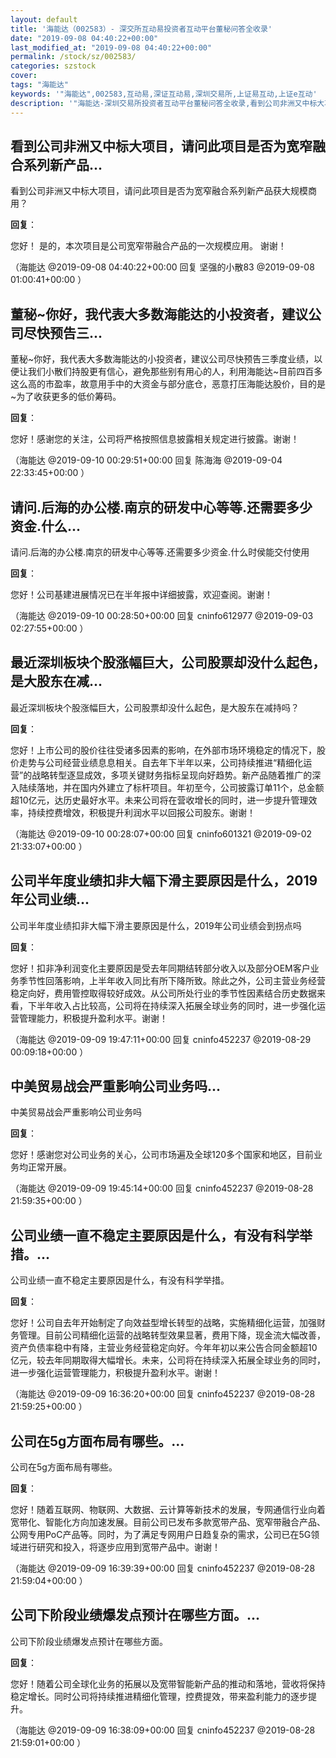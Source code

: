 ```yaml
---
layout: default
title: '海能达（002583）- 深交所互动易投资者互动平台董秘问答全收录'
date: "2019-09-08 04:40:22+00:00"
last_modified_at: "2019-09-08 04:40:22+00:00"
permalink: /stock/sz/002583/
categories: szstock
cover: 
tags: "海能达"
keywords: '"海能达",002583,互动易,深证互动易,深圳交易所,上证易互动,上证e互动'
description: '"海能达-深圳交易所投资者互动平台董秘问答全收录,看到公司非洲又中标大项目，请问此项目是否为宽窄融合系列新产品获大规模商用？"'
---
```


## 看到公司非洲又中标大项目，请问此项目是否为宽窄融合系列新产品...

看到公司非洲又中标大项目，请问此项目是否为宽窄融合系列新产品获大规模商用？

**回复**：

您好！
    是的，本次项目是公司宽窄带融合产品的一次规模应用。
    谢谢！ 

（海能达  @2019-09-08 04:40:22+00:00 回复 坚强的小散83  @2019-09-08 01:00:41+00:00 ）

## 董秘~你好，我代表大多数海能达的小投资者，建议公司尽快预告三...

董秘~你好，我代表大多数海能达的小投资者，建议公司尽快预告三季度业绩，以便让我们小散们持股更有信心，避免那些别有用心的人，利用海能达~目前四百多这么高的市盈率，故意用手中的大资金与部分底仓，恶意打压海能达股价，目的是~为了收获更多的低价筹码。

**回复**：

您好！感谢您的关注，公司将严格按照信息披露相关规定进行披露。谢谢！ 

（海能达  @2019-09-10 00:29:51+00:00 回复 陈海海  @2019-09-04 22:33:45+00:00 ）

## 请问.后海的办公楼.南京的研发中心等等.还需要多少资金.什么...

请问.后海的办公楼.南京的研发中心等等.还需要多少资金.什么时侯能交付使用

**回复**：

您好！公司基建进展情况已在半年报中详细披露，欢迎查阅。谢谢！ 

（海能达  @2019-09-10 00:28:50+00:00 回复 cninfo612977  @2019-09-03 02:27:55+00:00 ）

## 最近深圳板块个股涨幅巨大，公司股票却没什么起色，是大股东在减...

最近深圳板块个股涨幅巨大，公司股票却没什么起色，是大股东在减持吗？

**回复**：

您好！上市公司的股价往往受诸多因素的影响，在外部市场环境稳定的情况下，股价走势与公司经营业绩息息相关。自去年下半年以来，公司持续推进“精细化运营”的战略转型逐显成效，多项关键财务指标呈现向好趋势。新产品随着推广的深入陆续落地，并在国内外建立了标杆项目。年初至今，公司披露订单11个，总金额超10亿元，达历史最好水平。未来公司将在营收增长的同时，进一步提升管理效率，持续控费增效，积极提升利润水平以回报公司股东。谢谢！ 

（海能达  @2019-09-10 00:28:07+00:00 回复 cninfo601321  @2019-09-02 21:33:07+00:00 ）

## 公司半年度业绩扣非大幅下滑主要原因是什么，2019年公司业绩...

公司半年度业绩扣非大幅下滑主要原因是什么，2019年公司业绩会到拐点吗

**回复**：

您好！扣非净利润变化主要原因是受去年同期结转部分收入以及部分OEM客户业务季节性回落影响，上半年收入同比有所下降所致。除此之外，公司主营业务经营稳定向好，费用管控取得较好成效。从公司所处行业的季节性因素结合历史数据来看，下半年收入占比较高，公司将在持续深入拓展全球业务的同时，进一步强化运营管理能力，积极提升盈利水平。谢谢！ 

（海能达  @2019-09-09 19:47:11+00:00 回复 cninfo452237  @2019-08-29 00:09:18+00:00 ）

## 中美贸易战会严重影响公司业务吗...

中美贸易战会严重影响公司业务吗

**回复**：

您好！感谢您对公司业务的关心，公司市场遍及全球120多个国家和地区，目前业务均正常开展。 

（海能达  @2019-09-09 19:45:14+00:00 回复 cninfo452237  @2019-08-28 21:59:35+00:00 ）

## 公司业绩一直不稳定主要原因是什么，有没有科学举措。...

公司业绩一直不稳定主要原因是什么，有没有科学举措。

**回复**：

您好！公司自去年开始制定了向效益型增长转型的战略，实施精细化运营，加强财务管理。目前公司精细化运营的战略转型效果显著，费用下降，现金流大幅改善，资产负债率稳中有降，主营业务经营稳定向好。今年年初以来公告合同金额超10亿元，较去年同期取得大幅增长。未来，公司将在持续深入拓展全球业务的同时，进一步强化运营管理能力，积极提升盈利水平。谢谢！ 

（海能达  @2019-09-09 16:36:20+00:00 回复 cninfo452237  @2019-08-28 21:59:25+00:00 ）

## 公司在5g方面布局有哪些。...

公司在5g方面布局有哪些。

**回复**：

您好！随着互联网、物联网、大数据、云计算等新技术的发展，专网通信行业向着宽带化、智能化方向加速发展。目前公司已发布多款宽带产品、宽窄带融合产品、公网专用PoC产品等。同时，为了满足专网用户日趋复杂的需求，公司已在5G领域进行研究和投入，将逐步应用到宽带产品中。谢谢！ 

（海能达  @2019-09-09 16:39:39+00:00 回复 cninfo452237  @2019-08-28 21:59:04+00:00 ）

## 公司下阶段业绩爆发点预计在哪些方面。...

公司下阶段业绩爆发点预计在哪些方面。

**回复**：

您好！随着公司全球化业务的拓展以及宽带智能新产品的推动和落地，营收将保持稳定增长。同时公司将持续推进精细化管理，控费提效，带来盈利能力的逐步提升。 

（海能达  @2019-09-09 16:38:09+00:00 回复 cninfo452237  @2019-08-28 21:59:01+00:00 ）

